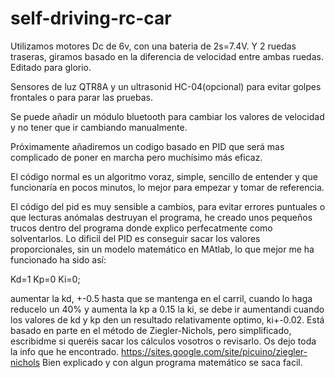 # self-driving-rc-car
Utilizamos motores Dc de 6v, con una bateria de 2s=7.4V. Y 2 ruedas traseras, giramos basado en la diferencia de velocidad entre ambas ruedas.
Editado para glorio. 

Sensores de luz QTR8A y un ultrasonid HC-04(opcional) para evitar golpes frontales o para parar las pruebas.

Se puede añadir un módulo bluetooth para cambiar los valores de velocidad y no tener que ir cambiando manualmente.

Próximamente añadiremos un codigo basado en PID que será mas complicado de poner en marcha pero muchísimo más eficaz.

El código normal es un algoritmo voraz, simple, sencillo de entender y que funcionaría en pocos minutos, lo mejor para empezar y tomar de referencia.

El código del pid es muy sensible a cambios, para evitar errores puntuales o que lecturas anómalas destruyan el programa, he creado unos pequeños trucos dentro del programa donde explico perfecatmente como solventarlos.
Lo dificil del PID es conseguir sacar los valores proporcionales, sin un modelo matemático en MAtlab, lo que mejor me ha funcionado ha sido así:

Kd=1
Kp=0
Ki=0;

aumentar la kd, +-0.5 hasta que se mantenga en el carril, cuando lo haga reducelo un 40% y aumenta la kp a 0.15
la ki, se debe ir aumentandi cuando los valores de kd y kp den un resultado relativamente optimo, ki+-0.02.
Está basado en parte en el método de Ziegler-Nichols, pero simplificado, escribidme si queréis sacar los cálculos vosotros o revisarlo.
Os dejo toda la info que he encontrado.
https://sites.google.com/site/picuino/ziegler-nichols
Bien explicado y con algun programa matemático se saca facil.
